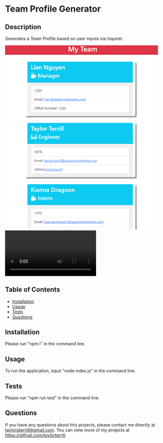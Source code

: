 # Team Profile Generator

## Description
Generates a Team Profile based on user inputs via inquirer.

![Webpage Screenshot](./assets/Screenshot.png)
![Walkthrough](./assets/Demo.webm)

## Table of Contents
* [Installation](#installation)
* [Usage](#usage) 
* [Tests](#tests)
* [Questions](#questions)

## Installation
Please run "npm i" in the command line.

## Usage
To run the application, input "node index.js" in the command line.

## Tests
Please run "npm run test" in the command line.

## Questions
If you have any questions about this projects, please contact me directly at taylorpterrill@gmail.com. You can view more of my projects at https://github.com/taylorterrill.